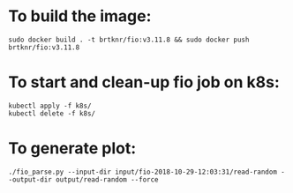 # To build the image:

    sudo docker build . -t brtknr/fio:v3.11.8 && sudo docker push brtknr/fio:v3.11.8

# To start and clean-up fio job on k8s:

    kubectl apply -f k8s/
    kubectl delete -f k8s/

# To generate plot:

    ./fio_parse.py --input-dir input/fio-2018-10-29-12:03:31/read-random --output-dir output/read-random --force

